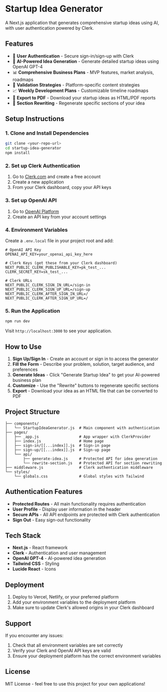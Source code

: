 # Startup Idea Generator

A Next.js application that generates comprehensive startup ideas using AI, with user authentication powered by Clerk.

## Features

- 🔐 **User Authentication** - Secure sign-in/sign-up with Clerk
- 🤖 **AI-Powered Idea Generation** - Generate detailed startup ideas using OpenAI GPT-4
- 📊 **Comprehensive Business Plans** - MVP features, market analysis, roadmaps
- 🎯 **Validation Strategies** - Platform-specific content strategies
- 📈 **Weekly Development Plans** - Customizable timeline roadmaps
- 📄 **Export to PDF** - Download your startup ideas as HTML/PDF reports
- 🔄 **Section Rewriting** - Regenerate specific sections of your idea

## Setup Instructions

### 1. Clone and Install Dependencies

```bash
git clone <your-repo-url>
cd startup-idea-generator
npm install
```

### 2. Set up Clerk Authentication

1. Go to [Clerk.com](https://clerk.com) and create a free account
2. Create a new application
3. From your Clerk dashboard, copy your API keys

### 3. Set up OpenAI API

1. Go to [OpenAI Platform](https://platform.openai.com)
2. Create an API key from your account settings

### 4. Environment Variables

Create a `.env.local` file in your project root and add:

```env
# OpenAI API Key
OPENAI_API_KEY=your_openai_api_key_here

# Clerk Keys (get these from your Clerk dashboard)
NEXT_PUBLIC_CLERK_PUBLISHABLE_KEY=pk_test_...
CLERK_SECRET_KEY=sk_test_...

# Clerk URLs
NEXT_PUBLIC_CLERK_SIGN_IN_URL=/sign-in
NEXT_PUBLIC_CLERK_SIGN_UP_URL=/sign-up
NEXT_PUBLIC_CLERK_AFTER_SIGN_IN_URL=/
NEXT_PUBLIC_CLERK_AFTER_SIGN_UP_URL=/
```

### 5. Run the Application

```bash
npm run dev
```

Visit `http://localhost:3000` to see your application.

## How to Use

1. **Sign Up/Sign In** - Create an account or sign in to access the generator
2. **Fill the Form** - Describe your problem, solution, target audience, and preferences
3. **Generate Ideas** - Click "Generate Startup Idea" to get your AI-powered business plan
4. **Customize** - Use the "Rewrite" buttons to regenerate specific sections
5. **Export** - Download your idea as an HTML file that can be converted to PDF

## Project Structure

```
├── components/
│   └── StartupIdeaGenerator.js  # Main component with authentication
├── pages/
│   ├── _app.js                  # App wrapper with ClerkProvider
│   ├── index.js                 # Home page
│   ├── sign-in/[[...index]].js  # Sign-in page
│   ├── sign-up/[[...index]].js  # Sign-up page
│   └── api/
│       ├── generate-idea.js     # Protected API for idea generation
│       └── rewrite-section.js   # Protected API for section rewriting
├── middleware.js                # Clerk authentication middleware
└── styles/
    └── globals.css              # Global styles with Tailwind
```

## Authentication Features

- **Protected Routes** - All main functionality requires authentication
- **User Profile** - Display user information in the header
- **Secure APIs** - All API endpoints are protected with Clerk authentication
- **Sign Out** - Easy sign-out functionality

## Tech Stack

- **Next.js** - React framework
- **Clerk** - Authentication and user management
- **OpenAI GPT-4** - AI-powered idea generation
- **Tailwind CSS** - Styling
- **Lucide React** - Icons

## Deployment

1. Deploy to Vercel, Netlify, or your preferred platform
2. Add your environment variables to the deployment platform
3. Make sure to update Clerk's allowed origins in your Clerk dashboard

## Support

If you encounter any issues:
1. Check that all environment variables are set correctly
2. Verify your Clerk and OpenAI API keys are valid
3. Ensure your deployment platform has the correct environment variables

## License

MIT License - feel free to use this project for your own applications! 